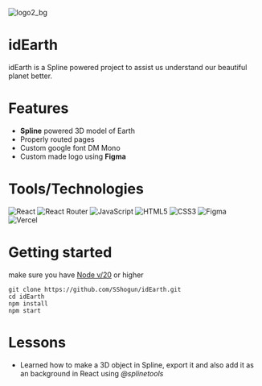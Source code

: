 ![logo2_bg](https://github.com/user-attachments/assets/55a52be6-7d09-4af3-aa18-009d0aa2fd3f)
# idEarth

idEarth is a Spline powered project to assist us understand our beautiful planet better.


# Features

- **Spline** powered 3D model of Earth
- Properly routed pages
- Custom google font DM Mono 
- Custom made logo using **Figma**

# Tools/Technologies
![React](https://img.shields.io/badge/react-%2320232a.svg?style=for-the-badge&logo=react&logoColor=%2361DAFB)
![React Router](https://img.shields.io/badge/React_Router-CA4245?style=for-the-badge&logo=react-router&logoColor=white)
![JavaScript](https://img.shields.io/badge/javascript-%23323330.svg?style=for-the-badge&logo=javascript&logoColor=%23F7DF1E)
![HTML5](https://img.shields.io/badge/html5-%23E34F26.svg?style=for-the-badge&logo=html5&logoColor=white)
![CSS3](https://img.shields.io/badge/css3-%231572B6.svg?style=for-the-badge&logo=css3&logoColor=white)
![Figma](https://img.shields.io/badge/figma-%23F24E1E.svg?style=for-the-badge&logo=figma&logoColor=white)  
![Vercel](https://img.shields.io/badge/vercel-%23000000.svg?style=for-the-badge&logo=vercel&logoColor=white)

# Getting started
make sure you have [Node v/20](https://nodejs.org/en/download/package-manager) or higher
```
git clone https://github.com/SShogun/idEarth.git
cd idEarth
npm install
npm start
```

# Lessons
- Learned how to make a 3D object in Spline, export it and also add it as an background in React using *@splinetools*
